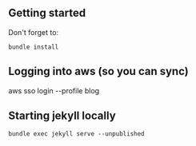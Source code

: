
## Getting started
Don't forget to:
```shell
bundle install
```

## Logging into aws (so you can sync)
aws sso login --profile blog

## Starting jekyll locally
```shell
bundle exec jekyll serve --unpublished
```